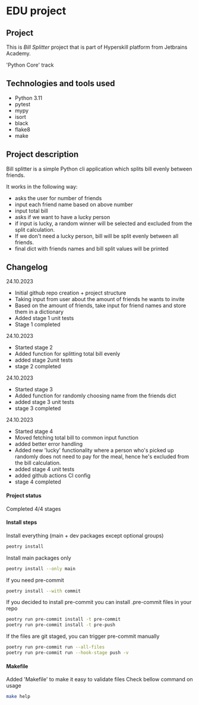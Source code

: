 # EDU project

## Project

This is _Bill Splitter_ project that is part of Hyperskill platform from Jetbrains Academy.

'Python Core' track

## Technologies and tools used

- Python 3.11
- pytest
- mypy
- isort
- black
- flake8
- make

## Project description

Bill splitter is a simple Python cli application which splits bill evenly between friends. 

It works in the following way:
- asks the user for number of friends
- input each friend name based on above number
- input total bill
- asks if we want to have a lucky person
- if input is lucky, a random winner will be selected and excluded from the split calculation.
- If we don't need a lucky person, bill will be split evenly between all friends.
- final dict with friends names and bill split values will be printed

## Changelog

24.10.2023
- Initial github repo creation + project structure
- Taking input from user about the amount of friends he wants to invite
- Based on the amount of friends, take input for friend names and store them in a dictionary
- Added stage 1 unit tests
- Stage 1 completed

24.10.2023
- Started stage 2
- Added function for splitting total bill evenly 
- added stage 2unit tests
- stage 2 completed

24.10.2023
- Started stage 3
- Added function for randomly choosing name from the friends dict
- added stage 3 unit tests
- stage 3 completed

24.10.2023
- Started stage 4
- Moved fetching total bill to common input function
- added better error handling
- Added new 'lucky' functionality where a person who's picked up randomly does not need to pay for the meal, 
hence he's excluded from the bill calculation.
- added stage 4 unit tests
- added github actions CI config
- stage 4 completed

#### Project status
Completed 4/4 stages

#### Install steps

Install everything (main + dev packages except optional groups)

```sh
peotry install
```

Install main packages only

```sh
peotry install --only main

```

If you need pre-commit

```sh
poetry install --with commit
```

If you decided to install pre-commit you can install .pre-commit files in your repo

```sh
peotry run pre-commit install -t pre-commit
poetry run pre-commit install -t pre-push
```

If the files are git staged, you can trigger pre-commit manually

```sh
poetry run pre-commit run --all-files
poetry run pre-commit run --hook-stage push -v
```

#### Makefile

Added 'Makefile' to make it easy to validate files
Check bellow command on usage

```sh
make help
```
